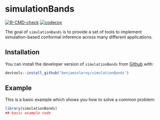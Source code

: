 
<!-- README.md is generated from README.Rmd. Please edit that file -->

# simulationBands

<!-- badges: start -->

[![R-CMD-check](https://github.com/benjaminleroy/simulationBands/workflows/R-CMD-check/badge.svg)](https://github.com/benjaminleroy/simulationBands/actions)
[![codecov](https://codecov.io/gh/benjaminleroy/simulationBands/branch/main/graph/badge.svg?token=46PIZLTMGU)](https://codecov.io/gh/benjaminleroy/simulationBands)
<!-- badges: end -->

The goal of `simulationBands` is to provide a set of tools to implement
simulation-based conformal inference across many different applications.

## Installation

You can install the developer version of `simulationBands` from
[Github](www.github.com) with:

``` r
devtools::install_github("benjaminleroy/simulationBands")
```

## Example

This is a basic example which shows you how to solve a common problem:

``` r
library(simulationBands)
## basic example code
```

